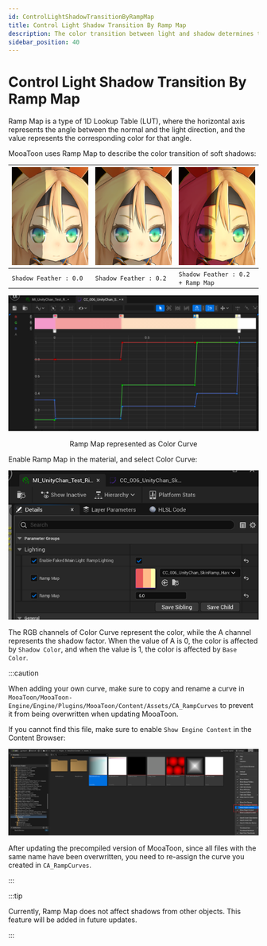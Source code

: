 ```yaml
---
id: ControlLightShadowTransitionByRampMap
title: Control Light Shadow Transition By Ramp Map
description: The color transition between light and shadow determines the overall texture, whether it's soft or hard, thick or thin, simple or rich.
sidebar_position: 40
---
```


# Control Light Shadow Transition By Ramp Map

Ramp Map is a type of 1D Lookup Table (LUT), where the horizontal axis represents the angle between the normal and the light direction, and the value represents the corresponding color for that angle.

MooaToon uses Ramp Map to describe the color transition of soft shadows:

| ![image-20230501145706172](./assets/image-20230501145706172.png) | ![image-20230501145755696](./assets/image-20230501145755696.png) | ![image-20230501145827196](./assets/image-20230501145827196.png) |
| ------------------------------------------------------------ | ------------------------------------------------------------ | ------------------------------------------------------------ |
| `Shadow Feather : 0.0`                                       | `Shadow Feather : 0.2`                                       | `Shadow Feather : 0.2 + Ramp Map`                            |

![image-20230501182829091](./assets/image-20230501182829091.png)<center>Ramp Map represented as Color Curve</center>

Enable Ramp Map in the material, and select Color Curve:

![image-20230501192139545](./assets/image-20230501192139545.png)

The RGB channels of Color Curve represent the color, while the A channel represents the shadow factor. When the value of A is 0, the color is affected by `Shadow Color`, and when the value is 1, the color is affected by `Base Color`.

:::caution

When adding your own curve, make sure to copy and rename a curve in `MooaToon/MooaToon-Engine/Engine/Plugins/MooaToon/Content/Assets/CA_RampCurves` to prevent it from being overwritten when updating MooaToon.

If you cannot find this file, make sure to enable `Show Engine Content` in the Content Browser:

![image-20230416164527502](./assets/image-20230416164527502.png)

After updating the precompiled version of MooaToon, since all files with the same name have been overwritten, you need to re-assign the curve you created in `CA_RampCurves`.

:::

:::tip

Currently, Ramp Map does not affect shadows from other objects. This feature will be added in future updates.

:::
